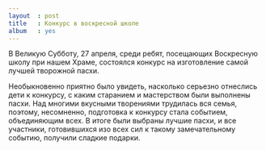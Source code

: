 ```yaml
---
layout  : post
title   : Конкурс в воскресной школе
album   : yes
---
```

В Великую Субботу, 27 апреля, среди ребят, посещающих Воскресную школу при нашем Храме, состоялся конкурс на изготовление самой лучшей творожной пасхи. 

Необыкновенно приятно было увидеть, насколько серьезно отнеслись дети к конкурсу, с каким старанием и мастерством были выполнены пасхи. Над многими вкусными творениями трудилась вся семья, поэтому, несомненно, подготовка к конкурсу стала событием, объединяющим всех. В итоге были выбраны лучшие пасхи, и все участники, готовившихся изо всех сил к такому замечательному событию, получили сладкие подарки.

